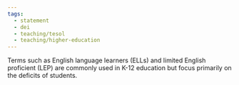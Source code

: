 ```yaml
---
tags:
  - statement
  - dei
  - teaching/tesol
  - teaching/higher-education
---
```

Terms such as English language learners (ELLs) and limited English proficient (LEP) are commonly used in K-12 education but focus primarily on the deficits of students.